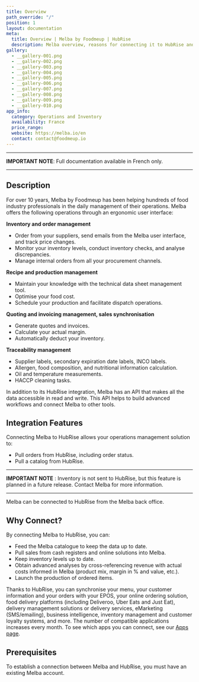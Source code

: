 ```yaml
---
title: Overview
path_override: "/"
position: 1
layout: documentation
meta:
  title: Overview | Melba by Foodmeup | HubRise
  description: Melba overview, reasons for connecting it to HubRise and summary of integrated features. Synchronise data between your [EPOS] and your other apps.
gallery:
  - __gallery-001.png
  - __gallery-002.png
  - __gallery-003.png
  - __gallery-004.png
  - __gallery-005.png
  - __gallery-006.png
  - __gallery-007.png
  - __gallery-008.png
  - __gallery-009.png
  - __gallery-010.png
app_info:
  category: Operations and Inventory
  availability: France
  price_range:
  website: https://melba.io/en
  contact: contact@foodmeup.io
---
```


---

**IMPORTANT NOTE**: Full documentation available <Link href="/fr/apps/melba">in French only</Link>.

---

## Description

For over 10 years, Melba by Foodmeup has been helping hundreds of food industry professionals in the daily management of their operations. Melba offers the following operations through an ergonomic user interface:

**Inventory and order management**

- Order from your suppliers, send emails from the Melba user interface, and track price changes.
- Monitor your inventory levels, conduct inventory checks, and analyse discrepancies.
- Manage internal orders from all your procurement channels.

**Recipe and production management**

- Maintain your knowledge with the technical data sheet management tool.
- Optimise your food cost.
- Schedule your production and facilitate dispatch operations.

**Quoting and invoicing management, sales synchronisation**

- Generate quotes and invoices.
- Calculate your actual margin.
- Automatically deduct your inventory.

**Traceability management**

- Supplier labels, secondary expiration date labels, INCO labels.
- Allergen, food composition, and nutritional information calculation.
- Oil and temperature measurements.
- HACCP cleaning tasks.

In addition to its HubRise integration, Melba has an API that makes all the data accessible in read and write. This API helps to build advanced workflows and connect Melba to other tools.

## Integration Features

Connecting Melba to HubRise allows your operations management solution to:

- Pull orders from HubRise, including order status.
- Pull a catalog from HubRise.

---

**IMPORTANT NOTE** : Inventory is not sent to HubRise, but this feature is planned in a future release. Contact Melba for more information.

---

Melba can be connected to HubRise from the Melba back office.

## Why Connect?

By connecting Melba to HubRise, you can:

- Feed the Melba catalogue to keep the data up to date.
- Pull sales from cash registers and online solutions into Melba.
- Keep inventory levels up to date.
- Obtain advanced analyses by cross-referencing revenue with actual costs informed in Melba (product mix, margin in % and value, etc.).
- Launch the production of ordered items.

Thanks to HubRise, you can synchronise your menu, your customer information and your orders with your EPOS, your online ordering solution, food delivery platforms (including Deliveroo, Uber Eats and Just Eat), delivery management solutions or delivery services, eMarketing (SMS/emailing), business intelligence, inventory management and customer loyalty systems, and more. The number of compatible applications increases every month. To see which apps you can connect, see our [Apps page](/apps).

## Prerequisites

To establish a connection between Melba and HubRise, you must have an existing Melba account.
